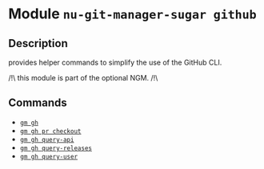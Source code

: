 # Module `nu-git-manager-sugar github`
## Description
provides helper commands to simplify the use of the GitHub CLI.

/!\ this module is part of the optional NGM. /!\

## Commands
- [`gm gh`](gm-gh.md)
- [`gm gh pr checkout`](gm-gh-pr-checkout.md)
- [`gm gh query-api`](gm-gh-query-api.md)
- [`gm gh query-releases`](gm-gh-query-releases.md)
- [`gm gh query-user`](gm-gh-query-user.md)
